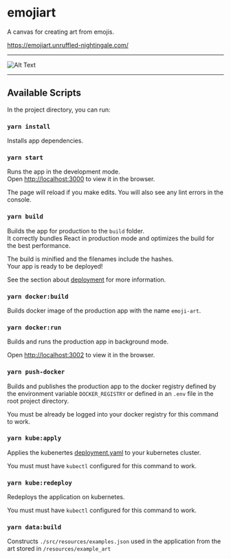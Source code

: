 # emojiart


A canvas for creating art from emojis.

https://emojiart.unruffled-nightingale.com/


-------

![Alt Text](./docs/demo.gif)

-------


## Available Scripts

In the project directory, you can run:

### `yarn install`

Installs app dependencies.

### `yarn start`

Runs the app in the development mode.\
Open [http://localhost:3000](http://localhost:3000) to view it in the browser.

The page will reload if you make edits.
You will also see any lint errors in the console.

### `yarn build`

Builds the app for production to the `build` folder.\
It correctly bundles React in production mode and optimizes the build for the best performance.

The build is minified and the filenames include the hashes.\
Your app is ready to be deployed!

See the section about [deployment](https://facebook.github.io/create-react-app/docs/deployment) for more information.

### `yarn docker:build`

Builds docker image of the production app with the name `emoji-art`.


### `yarn docker:run`

Builds and runs the production app in background mode. 

Open [http://localhost:3002](http://localhost:3002) to view it in the browser.

### `yarn push-docker`

Builds and publishes the production app to the docker registry defined by the environment variable `DOCKER_REGISTRY` or defined in an `.env` file in the root project directory.

You must be already be logged into your docker registry for this command to work. 

### `yarn kube:apply`

Applies the kubenertes [deployment.yaml](./kube/deployment.yaml) to your kubernetes cluster.

You must must have `kubectl` configured for this command to work.

### `yarn kube:redeploy`

Redeploys the application on kubernetes.

You must must have `kubectl` configured for this command to work.


### `yarn data:build`

Constructs `./src/resources/examples.json` used in the application from the art stored in `/resources/example_art`
